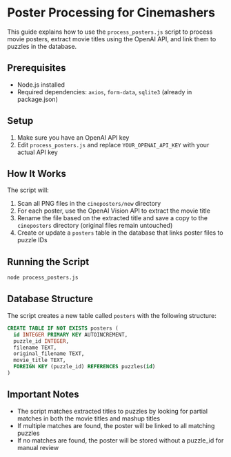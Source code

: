 # Poster Processing for Cinemashers

This guide explains how to use the `process_posters.js` script to process movie posters, extract movie titles using the OpenAI API, and link them to puzzles in the database.

## Prerequisites

- Node.js installed
- Required dependencies: `axios`, `form-data`, `sqlite3` (already in package.json)

## Setup

1. Make sure you have an OpenAI API key
2. Edit `process_posters.js` and replace `YOUR_OPENAI_API_KEY` with your actual API key

## How It Works

The script will:

1. Scan all PNG files in the `cineposters/new` directory
2. For each poster, use the OpenAI Vision API to extract the movie title
3. Rename the file based on the extracted title and save a copy to the `cineposters` directory (original files remain untouched)
4. Create or update a `posters` table in the database that links poster files to puzzle IDs

## Running the Script

```bash
node process_posters.js
```

## Database Structure

The script creates a new table called `posters` with the following structure:

```sql
CREATE TABLE IF NOT EXISTS posters (
  id INTEGER PRIMARY KEY AUTOINCREMENT,
  puzzle_id INTEGER,
  filename TEXT,
  original_filename TEXT,
  movie_title TEXT,
  FOREIGN KEY (puzzle_id) REFERENCES puzzles(id)
)
```

## Important Notes

- The script matches extracted titles to puzzles by looking for partial matches in both the movie titles and mashup titles
- If multiple matches are found, the poster will be linked to all matching puzzles
- If no matches are found, the poster will be stored without a puzzle_id for manual review
